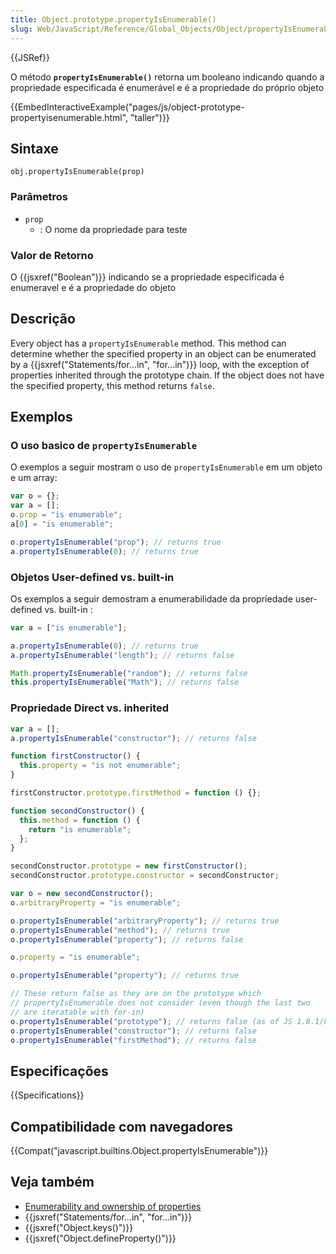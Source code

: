 ```yaml
---
title: Object.prototype.propertyIsEnumerable()
slug: Web/JavaScript/Reference/Global_Objects/Object/propertyIsEnumerable
---
```


{{JSRef}}

O método **`propertyIsEnumerable()`** retorna um booleano indicando quando a propriedade especificada é enumerável e é a propriedade do próprio objeto

{{EmbedInteractiveExample("pages/js/object-prototype-propertyisenumerable.html", "taller")}}

## Sintaxe

```
obj.propertyIsEnumerable(prop)
```

### Parâmetros

- `prop`
  - : O nome da propriedade para teste

### Valor de Retorno

O {{jsxref("Boolean")}} indicando se a propriedade especificada é enumeravel e é a propriedade do objeto

## Descrição

Every object has a `propertyIsEnumerable` method. This method can determine whether the specified property in an object can be enumerated by a {{jsxref("Statements/for...in", "for...in")}} loop, with the exception of properties inherited through the prototype chain. If the object does not have the specified property, this method returns `false`.

## Exemplos

### O uso basico de `propertyIsEnumerable`

O exemplos a seguir mostram o uso de `propertyIsEnumerable` em um objeto e um array:

```js
var o = {};
var a = [];
o.prop = "is enumerable";
a[0] = "is enumerable";

o.propertyIsEnumerable("prop"); // returns true
a.propertyIsEnumerable(0); // returns true
```

### Objetos User-defined vs. built-in

Os exemplos a seguir demostram a enumerabilidade da propriedade user-defined vs. built-in :

```js
var a = ["is enumerable"];

a.propertyIsEnumerable(0); // returns true
a.propertyIsEnumerable("length"); // returns false

Math.propertyIsEnumerable("random"); // returns false
this.propertyIsEnumerable("Math"); // returns false
```

### Propriedade Direct vs. inherited

```js
var a = [];
a.propertyIsEnumerable("constructor"); // returns false

function firstConstructor() {
  this.property = "is not enumerable";
}

firstConstructor.prototype.firstMethod = function () {};

function secondConstructor() {
  this.method = function () {
    return "is enumerable";
  };
}

secondConstructor.prototype = new firstConstructor();
secondConstructor.prototype.constructor = secondConstructor;

var o = new secondConstructor();
o.arbitraryProperty = "is enumerable";

o.propertyIsEnumerable("arbitraryProperty"); // returns true
o.propertyIsEnumerable("method"); // returns true
o.propertyIsEnumerable("property"); // returns false

o.property = "is enumerable";

o.propertyIsEnumerable("property"); // returns true

// These return false as they are on the prototype which
// propertyIsEnumerable does not consider (even though the last two
// are iteratable with for-in)
o.propertyIsEnumerable("prototype"); // returns false (as of JS 1.8.1/FF3.6)
o.propertyIsEnumerable("constructor"); // returns false
o.propertyIsEnumerable("firstMethod"); // returns false
```

## Especificações

{{Specifications}}

## Compatibilidade com navegadores

{{Compat("javascript.builtins.Object.propertyIsEnumerable")}}

## Veja também

- [Enumerability and ownership of properties](/pt-BR/docs/Web/JavaScript/Enumerability_and_ownership_of_properties)
- {{jsxref("Statements/for...in", "for...in")}}
- {{jsxref("Object.keys()")}}
- {{jsxref("Object.defineProperty()")}}
